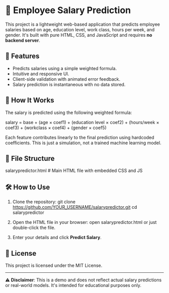 # 🧠 Employee Salary Prediction

This project is a lightweight web-based application that predicts employee salaries based on age, education level, work class, hours per week, and gender. It's built with pure HTML, CSS, and JavaScript and requires **no backend server**.

## 🚀 Features

- Predicts salaries using a simple weighted formula.
- Intuitive and responsive UI.
- Client-side validation with animated error feedback.
- Salary prediction is instantaneous with no data stored.

## 🧠 How It Works

The salary is predicted using the following weighted formula:

salary = base + (age × coef1) + (education level × coef2) + (hours/week × coef3) + (workclass × coef4) + (gender × coef5)

Each feature contributes linearly to the final prediction using hardcoded coefficients. This is just a simulation, not a trained machine learning model.

## 📁 File Structure

salarypredictor.html   # Main HTML file with embedded CSS and JS

## 🛠️ How to Use

1. Clone the repository:
   git clone https://github.com/YOUR_USERNAME/salarypredictor.git
   cd salarypredictor

2. Open the HTML file in your browser:
   open salarypredictor.html
   or just double-click the file.

3. Enter your details and click **Predict Salary**.

## 📝 License

This project is licensed under the MIT License.

---

⚠️ **Disclaimer**: This is a demo and does not reflect actual salary predictions or real-world models. It's intended for educational purposes only.



